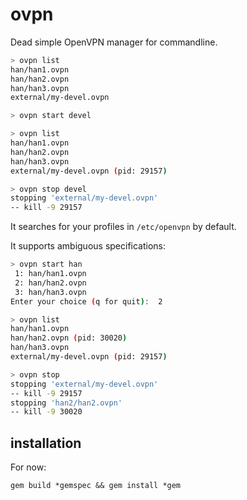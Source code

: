 ovpn
====

Dead simple OpenVPN manager for commandline.

```bash
> ovpn list
han/han1.ovpn
han/han2.ovpn
han/han3.ovpn
external/my-devel.ovpn

> ovpn start devel

> ovpn list
han/han1.ovpn
han/han2.ovpn
han/han3.ovpn
external/my-devel.ovpn (pid: 29157)

> ovpn stop devel
stopping 'external/my-devel.ovpn'
-- kill -9 29157
```

It searches for your profiles in `/etc/openvpn` by default.

It supports ambiguous specifications:

```bash
> ovpn start han
 1: han/han1.ovpn
 2: han/han2.ovpn
 3: han/han3.ovpn
Enter your choice (q for quit):  2

> ovpn list
han/han1.ovpn
han/han2.ovpn (pid: 30020)
han/han3.ovpn
external/my-devel.ovpn (pid: 29157)

> ovpn stop
stopping 'external/my-devel.ovpn'
-- kill -9 29157
stopping 'han2/han2.ovpn'
-- kill -9 30020
```



installation
------------

For now:

    gem build *gemspec && gem install *gem
